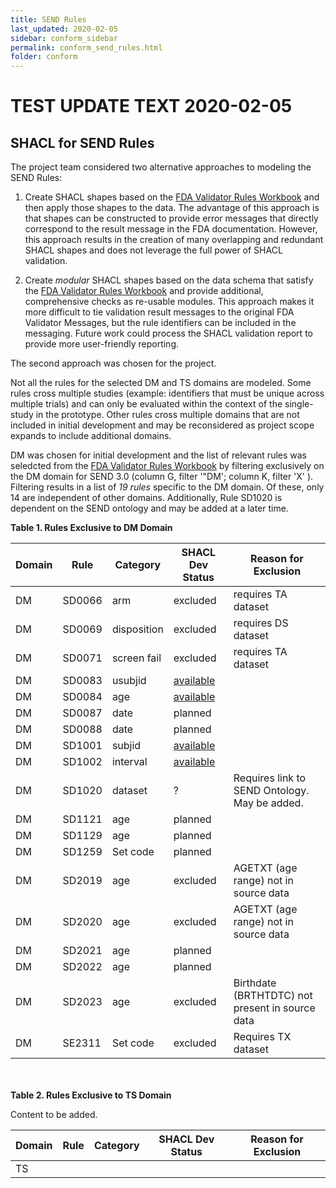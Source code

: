 ```yaml
---
title: SEND Rules
last_updated: 2020-02-05
sidebar: conform_sidebar
permalink: conform_send_rules.html
folder: conform
---
```


# TEST UPDATE TEXT  2020-02-05


## SHACL for SEND Rules
The project team considered two alternative approaches to modeling the SEND Rules:

1. Create SHACL shapes based on the [FDA Validator Rules Workbook](https://github.com/phuse-org/SENDConform/tree/master/doc/FDA/FDA-Validator-Rules.xlsx) and then apply those shapes to the data.  The advantage of this approach is that shapes can be constructed to provide error messages that directly correspond to the result message in the FDA documentation. However, this approach results in the creation of many overlapping and redundant SHACL shapes and does not leverage the full power of SHACL validation.

2. Create *modular* SHACL shapes based on the data schema that satisfy the [FDA Validator Rules Workbook](https://github.com/phuse-org/SENDConform/tree/master/doc/FDA/FDA-Validator-Rules.xlsx) and provide additional, comprehensive checks as re-usable modules. This approach makes it more difficult to tie validation result messages to the original FDA Validator Messages, but the rule identifiers can be included in the messaging. Future work could process the SHACL validation report to provide more user-friendly reporting.

The second approach was chosen for the project.

Not all the rules for the selected DM and TS domains are modeled. Some rules cross multiple studies (example: identifiers that must be unique across multiple trials) and can only be evaluated within the context of the single-study in the prototype. Other rules cross multiple domains that are not included in initial development and may be reconsidered as project scope expands to include additional domains.

DM was chosen for initial development and the list of relevant rules was seledcted from the [FDA Validator Rules Workbook](https://github.com/phuse-org/SENDConform/tree/master/doc/FDA/FDA-Validator-Rules.xlsx)
by filtering exclusively on the <font class="emph">DM domain for SEND 3.0</font> (column G, filter '"DM'; column K, filter 'X' ). Filtering results in a list of *19 rules* specific to the DM domain. Of these, only 14 are independent of other domains. Additionally, Rule SD1020 is dependent on the SEND ontology and may be added at a later time.

**Table 1. Rules Exclusive to DM Domain**

Domain |Rule   |Category | SHACL Dev Status| Reason for Exclusion
---|-------|-------  | ------ | -------------------
DM|SD0066|arm|<font class='restrict'>excluded</font>|requires TA dataset
DM|SD0069|disposition|<font class='restrict'>excluded</font>|requires DS dataset
DM|SD0071|screen fail|<font class='restrict'>excluded</font>|requires TA dataset
DM|SD0083|usubjid|[available](conform_shacl_shapes.html#ruleSD0083)|
DM|SD0084|age|[available](conform_shacl_shapes.html#ruleSD0084)|
DM|SD0087|date|planned|
DM|SD0088|date|planned|
DM|SD1001|subjid|[available](conform_shacl_shapes.html#ruleSD1001)|
DM|SD1002|interval|[available](conform_shacl_shapes.html#ruleSD1002)|
DM|SD1020|dataset|?|Requires link to SEND Ontology. May be added.
DM|SD1121|age|planned|
DM|SD1129|age|planned|
DM|SD1259|Set code|planned|
DM|SD2019|age|<font class='restrict'>excluded</font>|AGETXT (age range) not in source data|
DM|SD2020|age|<font class='restrict'>excluded</font>|AGETXT (age range) not in source data|
DM|SD2021|age|planned|
DM|SD2022|age|planned|
DM|SD2023|age|<font class='restrict'>excluded</font>|Birthdate (BRTHTDTC) not present in source data|
DM|SE2311|Set code|<font class='restrict'>excluded</font>|Requires TX dataset|

<br><br>
**Table 2. Rules Exclusive to TS Domain**

<font class='toBeAdded'>Content to be added.</font>

Domain |Rule   |Category | SHACL Dev Status| Reason for Exclusion
---|-------|------- | ------ | ------------------- |
TS |       |         |       |                     |
